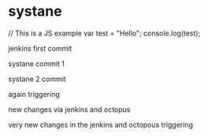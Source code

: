 # systane
// This is a JS example
var test = "Hello";
console.log(test);

jenkins first commit

systane commit 1

systane 2 commit

again triggering

new changes via jenkins and octopus 

very new changes in the jenkins and octopous triggering
